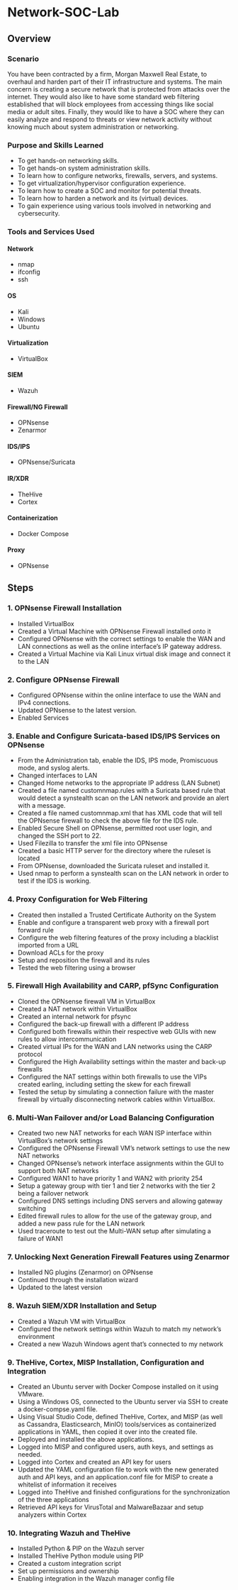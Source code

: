 # Network-SOC-Lab

## Overview

### Scenario
You have been contracted by a firm, Morgan Maxwell Real Estate, to overhaul and harden part of their IT infrastructure and systems. The main concern is creating a secure network that is protected from attacks over the internet. They would also like to have some standard web filtering established that will block employees from accessing things like social media or adult sites. Finally, they would like to have a SOC where they can easily analyze and respond to threats or view network activity without knowing much about system administration or networking.

### Purpose and Skills Learned

- To get hands-on networking skills.
- To get hands-on system administration skills.
- To learn how to configure networks, firewalls, servers, and systems.
- To get virtualization/hypervisor configuration experience.
- To learn how to create a SOC and monitor for potential threats.
- To learn how to harden a network and its (virtual) devices.
- To gain experience using various tools involved in networking and cybersecurity.

### Tools and Services Used
#### Network
- nmap
- ifconfig
- ssh
#### OS
- Kali
- Windows
- Ubuntu
#### Virtualization
- VirtualBox
#### SIEM
- Wazuh
#### Firewall/NG Firewall
- OPNsense
- Zenarmor
#### IDS/IPS
- OPNsense/Suricata
#### IR/XDR
- TheHive
- Cortex
#### Containerization
- Docker Compose
#### Proxy
- OPNsense

## Steps
### 1. OPNsense Firewall Installation
- Installed VirtualBox
- Created a Virtual Machine with OPNsense Firewall installed onto it
- Configured OPNsense with the correct settings to enable the WAN and LAN connections as well as the online interface’s IP gateway address.
- Created a Virtual Machine via Kali Linux virtual disk image and connect it to the LAN
### 2. Configure OPNsense Firewall
- Configured OPNsense within the online interface to use the WAN and IPv4 connections.
- Updated OPNsense to the latest version.
- Enabled Services 
### 3. Enable and Configure Suricata-based IDS/IPS Services on OPNsense
- From the Administration tab, enable the IDS, IPS mode, Promiscuous mode, and syslog alerts.
- Changed interfaces to LAN
- Changed Home networks to the appropriate IP address (LAN Subnet)
- Created a file named customnmap.rules with a Suricata based rule that would detect a synstealth scan on the LAN network and provide an alert with a message.
- Created a file named customnmap.xml that has XML code that will tell the OPNsense firewall to check the above file for the IDS rule.
- Enabled Secure Shell on OPNsense, permitted root user login, and changed the SSH port to 22.
- Used Filezilla to transfer the xml file into OPNsense
- Created a basic HTTP server for the directory where the ruleset is located
- From OPNsense, downloaded the Suricata ruleset and installed it.
- Used nmap to perform a synstealth scan on the LAN network in order to test if the IDS is working.
### 4. Proxy Configuration for Web Filtering
- Created then installed a Trusted Certificate Authority on the System
- Enable and configure a transparent web proxy with a firewall port forward rule
- Configure the web filtering features of the proxy including a blacklist imported from a URL
- Download ACLs for the proxy
- Setup and reposition the firewall and its rules
- Tested the web filtering using a browser
### 5. Firewall High Availability and CARP, pfSync Configuration
- Cloned the OPNsense firewall VM in VirtualBox
- Created a NAT network within VirtualBox
- Created an internal network for pfsync
- Configured the back-up firewall with a different IP address
- Configured both firewalls within their respective web GUIs with new rules to allow intercommunication
- Created virtual IPs for the WAN and LAN networks using the CARP protocol
- Configured the High Availability settings within the master and back-up firewalls
- Configured the NAT settings within both firewalls to use the VIPs created earling, including setting the skew for each firewall
- Tested the setup by simulating a connection failure with the master firewall by virtually disconnecting network cables within VirtualBox.
### 6. Multi-Wan Failover and/or Load Balancing Configuration
- Created two new NAT networks for each WAN ISP interface within VirtualBox’s network settings
- Configured the OPNsense Firewall VM’s network settings to use the new NAT networks
- Changed OPNsense’s network interface assignments within the GUI to support both NAT networks
- Configured WAN1 to have priority 1 and WAN2 with priority 254
- Setup a gateway group with tier 1 and tier 2 networks with the tier 2 being a failover network
- Configured DNS settings including DNS servers and allowing gateway switching
- Edited firewall rules to allow for the use of the gateway group, and added a new pass rule for the LAN network
- Used traceroute to test out the Multi-WAN setup after simulating a failure of WAN1
### 7. Unlocking Next Generation Firewall Features using Zenarmor
- Installed NG plugins (Zenarmor) on OPNsense
- Continued through the installation wizard
- Updated to the latest version
### 8. Wazuh SIEM/XDR Installation and Setup
- Created a Wazuh VM with VirtualBox
- Configured the network settings within Wazuh to match my network’s environment
- Created a new Wazuh Windows agent that’s connected to my network
### 9. TheHive, Cortex, MISP Installation, Configuration and Integration
- Created an Ubuntu server with Docker Compose installed on it using VMware.
- Using a Windows OS, connected to the Ubuntu server via SSH to create a docker-compse.yaml file.
- Using Visual Studio Code, defined TheHive, Cortex, and MISP (as well as Cassandra, Elasticsearch, MinIO) tools/services as containerized applications in YAML, then copied it over into the created file.
- Deployed and installed the above applications.
- Logged into MISP and configured users, auth keys, and settings as needed.
- Logged into Cortex and created an API key for users
- Updated the YAML configuration file to work with the new generated auth and API keys, and an application.conf file for MISP to create a whitelist of information it receives
- Logged into TheHive and finished configurations for the synchronization of the three applications
- Retrieved API keys for VirusTotal and MalwareBazaar and setup analyzers within Cortex
### 10. Integrating Wazuh and TheHive
- Installed Python & PIP on the Wazuh server
- Installed TheHive Python module using PIP
- Created a custom integration script
- Set up permissions and ownership
- Enabling integration in the Wazuh manager config file
